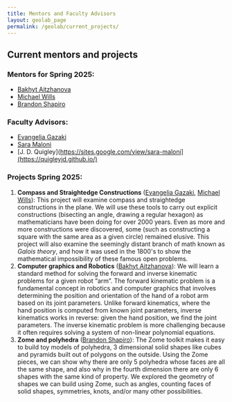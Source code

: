 ```yaml
---
title: Mentors and Faculty Advisors
layout: geolab_page
permalink: /geolab/current_projects/
---
```


<h2 class="mb-3">Current mentors and projects</h2>

### Mentors for Spring 2025:

- [Bakhyt Aitzhanova](https://math.virginia.edu/people/axh7cj/)
- [Michael Wills](https://sites.google.com/view/michael-wills/)
- [Brandon Shapiro](https://brandontshapiro.github.io/)

### Faculty Advisors:
- [Evangelia Gazaki](https://sites.google.com/view/valiagazakihomepage/home)
- [Sara Maloni](https://sites.google.com/view/sara-maloni)
- [J. D. Quigley](https://sites.google.com/view/sara-maloni](https://quigleyjd.github.io/)

### Projects Spring 2025:
1. **Compass and Straightedge Constructions** ([Evangelia Gazaki](https://sites.google.com/view/valiagazakihomepage/home), [Michael Wills](https://sites.google.com/view/michael-wills/)): This project will examine compass and straightedge constructions in the plane. We will use these tools to carry out explicit constructions (bisecting an angle, drawing a regular hexagon) as mathematicians have been doing for over 2000 years. Even as more and more constructions were discovered, some (such as constructing a square with the same area as a given circle) remained elusive. This project will also examine the seemingly distant branch of math known as _Galois theory_, and how it was used in the 1800's to show the mathematical impossibility of these famous open problems.
2. **Computer graphics and Robotics** ([Bakhyt Aitzhanova](https://math.virginia.edu/people/axh7cj/)): We will learn a standard method for solving the forward and inverse kinematic problems for a given robot “arm”. The forward kinematic problem is a fundamental concept in robotics and computer graphics that involves determining the position and orientation of the hand of a robot arm based on its joint parameters. Unlike forward kinematics, where the hand position is computed from known joint parameters, inverse kinematics works in reverse: given the hand position, we find the joint parameters. The inverse kinematic problem is more challenging because it often requires solving a system of non-linear polynomial equations.
4. **Zome and polyhedra** ([Brandon Shapiro](https://brandontshapiro.github.io/)): The Zome toolkit makes it easy to build toy models of polyhedra, 3 dimensional solid shapes like cubes and pyramids built out of polygons on the outside. Using the Zome pieces, we can show why there are only 5 polyhedra whose faces are all the same shape, and also why in the fourth dimension there are only 6 shapes with the same kind of property. We explored the geometry of shapes we can build using Zome, such as angles, counting faces of solid shapes, symmetries, knots, and/or many other possibilities.

